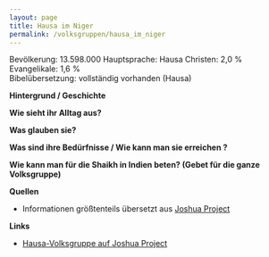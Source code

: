 ```yaml
---
layout: page
title: Hausa im Niger
permalink: /volksgruppen/hausa_im_niger
---
```


Bevölkerung: 13.598.000
Hauptsprache: Hausa
Christen: 2,0 %  
Evangelikale: 1,6 %  
Bibelübersetzung: vollständig vorhanden (Hausa)  

**Hintergrund / Geschichte**  


**Wie sieht ihr Alltag aus?**  


**Was glauben sie?**  

[comment]: <> (**Hindernisse für die Erreichung der Volksgruppe**)

**Was sind ihre Bedürfnisse / Wie kann man sie erreichen ?**  


**Wie kann man für die Shaikh in Indien beten? (Gebet für die ganze Volksgruppe)**

**Quellen** 
* Informationen größtenteils übersetzt aus <a href="https://joshuaproject.net/people_groups/12070/NG" target="_blank">Joshua Project</a>

**Links**  
* <a href="https://joshuaproject.net/people_groups/12070/NG" target="_blank">Hausa-Volksgruppe auf Joshua Project</a>
